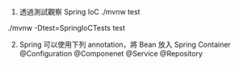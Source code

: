 1. 透過測試觀察 Spring IoC 
./mvnw test

./mvnw -Dtest=SpringIoCTests test

2. Spring 可以使用下列 annotation，將 Bean 放入 Spring Container
@Configuration
@Componenet
@Service
@Repository   


